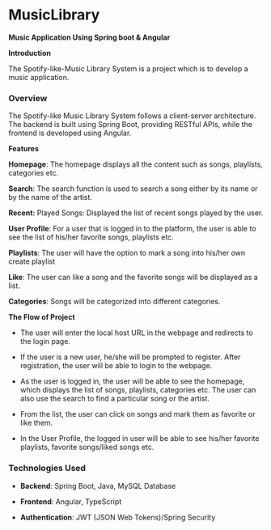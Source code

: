 # MusicLibrary

**Music Application Using Spring boot & Angular**

**Introduction**

The Spotify-like-Music Library System is a project which is to develop a
music application.

### **Overview**

The Spotify-like Music Library System follows a client-server
architecture. The backend is built using Spring Boot, providing RESTful
APIs, while the frontend is developed using Angular.

**Features**

**Homepage**: The homepage displays all the content such as songs,
playlists, categories etc.

**Search**: The search function is used to search a song either by its
name or by the name of the artist.

**Recent:** Played Songs: Displayed the list of recent songs played by
the user.

**User Profile**: For a user that is logged in to the platform, the user
is able to see the list of his/her favorite songs, playlists etc.

**Playlists**: The user will have the option to mark a song into his/her
own create playlist

**Like**: The user can like a song and the favorite songs will be
displayed as a list.

**Categories**: Songs will be categorized into different categories.

**The Flow of Project**

-   The user will enter the local host URL in the webpage and redirects
    to the login page.

-   If the user is a new user, he/she will be prompted to register.
    After registration, the user will be able to login to the webpage.

-   As the user is logged in, the user will be able to see the homepage,
    which displays the list of songs, playlists, categories etc. The
    user can also use the search to find a particular song or the
    artist.

-   From the list, the user can click on songs and mark them as favorite
    or like them.

-   In the User Profile, the logged in user will be able to see his/her
    favorite playlists, favorite songs/liked songs etc.

### **Technologies Used**

-   **Backend**: Spring Boot, Java, MySQL Database

-   **Frontend**: Angular, TypeScript

-   **Authentication**: JWT (JSON Web Tokens)/Spring Security
